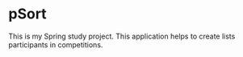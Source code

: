 # pSort
This is my Spring study project.
This application helps to create lists participants in competitions.
